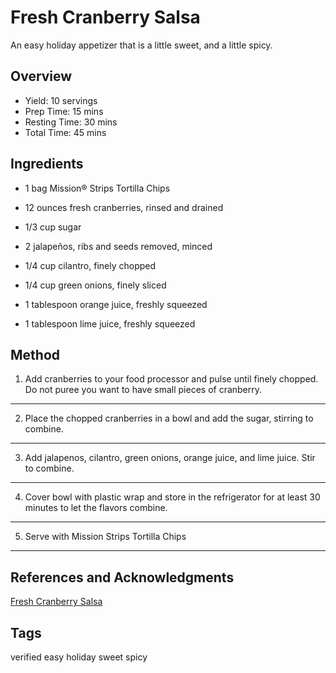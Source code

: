 # Fresh Cranberry Salsa

An easy holiday appetizer that is a little sweet, and a little spicy.

## Overview

- Yield: 10 servings
- Prep Time: 15 mins
- Resting Time: 30 mins
- Total Time: 45 mins

## Ingredients

- 1 bag Mission® Strips Tortilla Chips

- 12 ounces fresh cranberries, rinsed and drained

- 1/3 cup sugar

- 2 jalapeños, ribs and seeds removed, minced

- 1/4 cup cilantro, finely chopped

- 1/4 cup green onions, finely sliced

- 1 tablespoon orange juice, freshly squeezed

- 1 tablespoon lime juice, freshly squeezed

## Method

1. Add cranberries to your food processor and pulse until finely chopped. Do not puree you want to have small pieces of cranberry.
---
2. Place the chopped cranberries in a bowl and add the sugar, stirring to combine.
---
3. Add jalapenos, cilantro, green onions, orange juice, and lime juice. Stir to combine.
---
4. Cover bowl with plastic wrap and store in the refrigerator for at least 30 minutes to let the flavors combine.
---
5. Serve with Mission Strips Tortilla Chips
---

## References and Acknowledgments

[Fresh Cranberry Salsa](https://www.homemadeinterest.com/fresh-cranberry-salsa/)

## Tags
verified
easy
holiday
sweet
spicy
